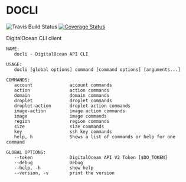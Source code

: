 # DOCLI


![Travis Build Status](https://travis-ci.org/bryanl/doit.svg?branch=master)
[![Coverage Status](https://coveralls.io/repos/bryanl/docli/badge.svg?branch=master)](https://coveralls.io/r/bryanl/docli?branch=master)


DigitalOcean CLI client

```
NAME:
   docli - DigitalOcean API CLI

USAGE:
   docli [global options] command [command options] [arguments...]

COMMANDS:
   account              account commands
   action               action commands
   domain               domain commands
   droplet              droplet commands
   droplet-action       droplet action commands
   image-action         image action commands
   image                image commands
   region               region commands
   size                 size commands
   key                  ssh key commands
   help, h              Shows a list of commands or help for one command

GLOBAL OPTIONS:
   --token              DigitalOcean API V2 Token [$DO_TOKEN]
   --debug              Debug
   --help, -h           show help
   --version, -v        print the version
```
